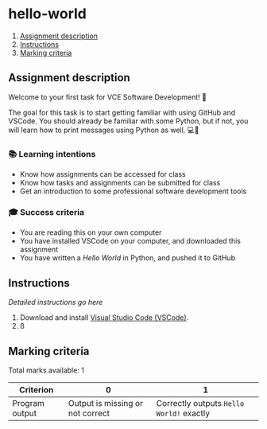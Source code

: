 # hello-world

1. [Assignment description](#assignment-description)
1. [Instructions](#instructions)
1. [Marking criteria](#marking-criteria)

## Assignment description

Welcome to your first task for VCE Software Development! 🎉

The goal for this task is to start getting familiar with using GitHub and VSCode. You should already be familiar with some Python, but if not, you will learn how to print messages using Python as well. 💻🐍

### 📚 Learning intentions 

* Know how assignments can be accessed for class
* Know how tasks and assignments can be submitted for class
* Get an introduction to some professional software development tools

### 🎓 Success criteria

* You are reading this on your own computer
* You have installed VSCode on your computer, and downloaded this assignment
* You have written a _Hello World_ in Python, and pushed it to GitHub

## Instructions

_Detailed instructions go here_

1. Download and install [Visual Studio Code (VSCode)](https://code.visualstudio.com/).
1. ß

## Marking criteria

Total marks available: 1

| Criterion | 0 | 1 |
| --- | --- | --- |
| Program output | Output is missing or not correct | Correctly outputs `Hello World!` exactly |


